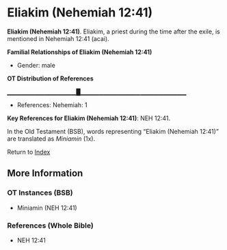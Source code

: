 # Eliakim (Nehemiah 12:41)
**Eliakim (Nehemiah 12:41)**. 
Eliakim, a priest during the time after the exile, is mentioned in Nehemiah 12:41 (acai). 




**Familial Relationships of Eliakim (Nehemiah 12:41)**


* Gender: male


**OT Distribution of References**

▁▁▁▁▁▁▁▁▁▁▁▁▁▁▁█▁▁▁▁▁▁▁▁▁▁▁▁▁▁▁▁▁▁▁▁▁▁▁
* References: Nehemiah: 1



**Key References for Eliakim (Nehemiah 12:41)**: 
NEH 12:41. 


In the Old Testament (BSB), words representing “Eliakim (Nehemiah 12:41)” are translated as 
*Miniamin* (1x). 




Return to [Index](00-Index.md)

## More Information

### OT Instances (BSB)

* Miniamin (NEH 12:41)



### References (Whole Bible)

* NEH 12:41



